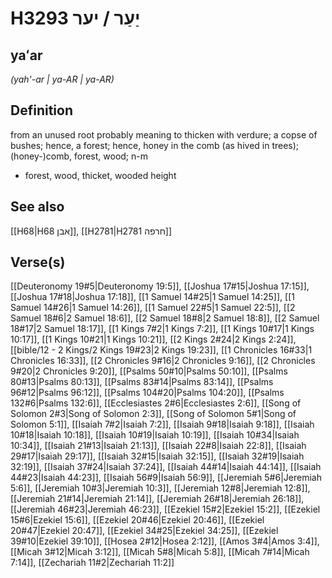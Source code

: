 # H3293 יַעַר / יער

## yaʻar

_(yah'-ar | ya-AR | ya-AR)_

## Definition

from an unused root probably meaning to thicken with verdure; a copse of bushes; hence, a forest; hence, honey in the comb (as hived in trees); (honey-)comb, forest, wood; n-m

- forest, wood, thicket, wooded height

## See also

[[H68|H68 אבן]], [[H2781|H2781 חרפה]]

## Verse(s)

[[Deuteronomy 19#5|Deuteronomy 19:5]], [[Joshua 17#15|Joshua 17:15]], [[Joshua 17#18|Joshua 17:18]], [[1 Samuel 14#25|1 Samuel 14:25]], [[1 Samuel 14#26|1 Samuel 14:26]], [[1 Samuel 22#5|1 Samuel 22:5]], [[2 Samuel 18#6|2 Samuel 18:6]], [[2 Samuel 18#8|2 Samuel 18:8]], [[2 Samuel 18#17|2 Samuel 18:17]], [[1 Kings 7#2|1 Kings 7:2]], [[1 Kings 10#17|1 Kings 10:17]], [[1 Kings 10#21|1 Kings 10:21]], [[2 Kings 2#24|2 Kings 2:24]], [[bible/12 - 2 Kings/2 Kings 19#23|2 Kings 19:23]], [[1 Chronicles 16#33|1 Chronicles 16:33]], [[2 Chronicles 9#16|2 Chronicles 9:16]], [[2 Chronicles 9#20|2 Chronicles 9:20]], [[Psalms 50#10|Psalms 50:10]], [[Psalms 80#13|Psalms 80:13]], [[Psalms 83#14|Psalms 83:14]], [[Psalms 96#12|Psalms 96:12]], [[Psalms 104#20|Psalms 104:20]], [[Psalms 132#6|Psalms 132:6]], [[Ecclesiastes 2#6|Ecclesiastes 2:6]], [[Song of Solomon 2#3|Song of Solomon 2:3]], [[Song of Solomon 5#1|Song of Solomon 5:1]], [[Isaiah 7#2|Isaiah 7:2]], [[Isaiah 9#18|Isaiah 9:18]], [[Isaiah 10#18|Isaiah 10:18]], [[Isaiah 10#19|Isaiah 10:19]], [[Isaiah 10#34|Isaiah 10:34]], [[Isaiah 21#13|Isaiah 21:13]], [[Isaiah 22#8|Isaiah 22:8]], [[Isaiah 29#17|Isaiah 29:17]], [[Isaiah 32#15|Isaiah 32:15]], [[Isaiah 32#19|Isaiah 32:19]], [[Isaiah 37#24|Isaiah 37:24]], [[Isaiah 44#14|Isaiah 44:14]], [[Isaiah 44#23|Isaiah 44:23]], [[Isaiah 56#9|Isaiah 56:9]], [[Jeremiah 5#6|Jeremiah 5:6]], [[Jeremiah 10#3|Jeremiah 10:3]], [[Jeremiah 12#8|Jeremiah 12:8]], [[Jeremiah 21#14|Jeremiah 21:14]], [[Jeremiah 26#18|Jeremiah 26:18]], [[Jeremiah 46#23|Jeremiah 46:23]], [[Ezekiel 15#2|Ezekiel 15:2]], [[Ezekiel 15#6|Ezekiel 15:6]], [[Ezekiel 20#46|Ezekiel 20:46]], [[Ezekiel 20#47|Ezekiel 20:47]], [[Ezekiel 34#25|Ezekiel 34:25]], [[Ezekiel 39#10|Ezekiel 39:10]], [[Hosea 2#12|Hosea 2:12]], [[Amos 3#4|Amos 3:4]], [[Micah 3#12|Micah 3:12]], [[Micah 5#8|Micah 5:8]], [[Micah 7#14|Micah 7:14]], [[Zechariah 11#2|Zechariah 11:2]]
